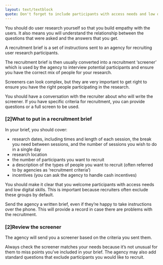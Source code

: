 ```yaml
---
layout: text/textblock
quote: Don't forget to include participants with access needs and low digital skills.
---
```


You should do user research yourself so that you build empathy with the users. It also means you will understand the relationship between the questions that were asked and the answers that you get.

A recruitment brief is a set of instructions sent to an agency for recruiting user research participants.

The recruitment brief is then usually converted into a recruitment ‘screener’ which is used by the agency to interview potential participants and ensure you have the correct mix of people for your research.

Screeners can look complex, but they are very important to get right to ensure you have the right people participating in the research.

You should have a conversation with the recruiter about who will write the screener. If you have specific criteria for recruitment, you can provide questions or a full screen to be used.

### [2]What to put in a recruitment brief

In your brief, you should cover:
- research dates, including times and length of each session, the break you need between sessions, and the number of sessions you wish to do in a single day
- research location
- the number of participants you want to recruit
- a description of the types of people you want to recruit (often referred to by agencies as ‘recruitment criteria’)
- incentives (you can ask the agency to handle cash incentives)

You should make it clear that you welcome participants with access needs and low digital skills. This is important because recruiters often exclude these groups by default.

Send the agency a written brief, even if they’re happy to take instructions over the phone. This will provide a record in case there are problems with the recruitment.

### [2]Review the screener

The agency will send you a screener based on the criteria you sent them.

Always check the screener matches your needs because it’s not unusual for them to miss points you’ve included in your brief. The agency may also add standard questions that exclude participants you would like to recruit.
